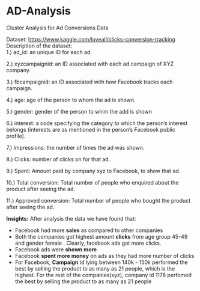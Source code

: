 # AD-Analysis
Cluster Analysis for Ad Conversions Data 

Dataset: https://www.kaggle.com/loveall/clicks-conversion-tracking
Description of the dataset: <br>
1.) ad_id: an unique ID for each ad.

2.) xyzcampaignid: an ID associated with each ad campaign of XYZ company.

3.) fbcampaignid: an ID associated with how Facebook tracks each campaign.

4.) age: age of the person to whom the ad is shown.

5.) gender: gender of the person to whim the add is shown

6.) interest: a code specifying the category to which the person’s interest belongs (interests are as mentioned in the person’s Facebook public profile).

7.) Impressions: the number of times the ad was shown.

8.) Clicks: number of clicks on for that ad.

9.) Spent: Amount paid by company xyz to Facebook, to show that ad.

10.) Total conversion: Total number of people who enquired about the product after seeing the ad.

11.) Approved conversion: Total number of people who bought the product after seeing the ad.


**Insights:** 
After analysis the data we have found that:
* Facebook had more **sales** as compared to other companies
* Both the companies got highest amount **clicks** from age group 45-49 and gender female . Clearly, facebook ads got more clicks.
* Facebook ads were **shown more**
* Facebook **spent more money** on ads as they had more number of clicks
* For Facebook, **Campaign** id lying between 140k - 150k performed the best by selling the product to as many as 21 people, which is the highest. For the rest of the companies(xyz), company id 1178 perfomed the best by selling the product to as many as 21 people
